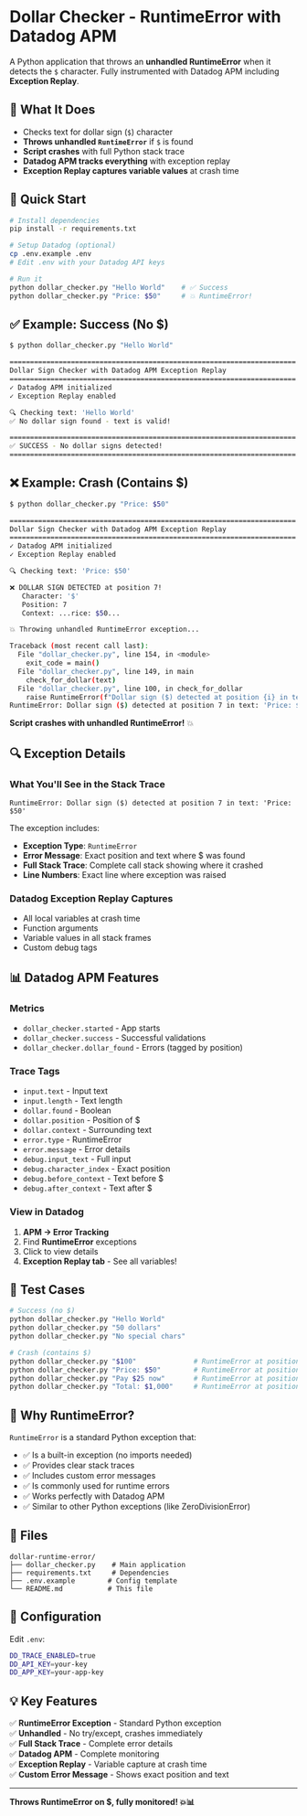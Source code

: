 # Dollar Checker - RuntimeError with Datadog APM

A Python application that throws an **unhandled RuntimeError** when it detects the `$` character. Fully instrumented with Datadog APM including **Exception Replay**.

## 🎯 What It Does

- Checks text for dollar sign (`$`) character
- **Throws unhandled `RuntimeError`** if `$` is found
- **Script crashes** with full Python stack trace
- **Datadog APM tracks everything** with exception replay
- **Exception Replay captures variable values** at crash time

## 🚀 Quick Start

```bash
# Install dependencies
pip install -r requirements.txt

# Setup Datadog (optional)
cp .env.example .env
# Edit .env with your Datadog API keys

# Run it
python dollar_checker.py "Hello World"    # ✅ Success
python dollar_checker.py "Price: $50"     # 💥 RuntimeError!
```

## ✅ Example: Success (No $)

```bash
$ python dollar_checker.py "Hello World"

======================================================================
Dollar Sign Checker with Datadog APM Exception Replay
======================================================================
✓ Datadog APM initialized
✓ Exception Replay enabled

🔍 Checking text: 'Hello World'
✅ No dollar sign found - text is valid!

======================================================================
✅ SUCCESS - No dollar signs detected!
======================================================================
```

## ❌ Example: Crash (Contains $)

```bash
$ python dollar_checker.py "Price: $50"

======================================================================
Dollar Sign Checker with Datadog APM Exception Replay
======================================================================
✓ Datadog APM initialized
✓ Exception Replay enabled

🔍 Checking text: 'Price: $50'

❌ DOLLAR SIGN DETECTED at position 7!
   Character: '$'
   Position: 7
   Context: ...rice: $50...

💥 Throwing unhandled RuntimeError exception...

Traceback (most recent call last):
  File "dollar_checker.py", line 154, in <module>
    exit_code = main()
  File "dollar_checker.py", line 149, in main
    check_for_dollar(text)
  File "dollar_checker.py", line 100, in check_for_dollar
    raise RuntimeError(f"Dollar sign ($) detected at position {i} in text: '{text}'")
RuntimeError: Dollar sign ($) detected at position 7 in text: 'Price: $50'
```

**Script crashes with unhandled RuntimeError!** 💥

## 🔍 Exception Details

### What You'll See in the Stack Trace

```
RuntimeError: Dollar sign ($) detected at position 7 in text: 'Price: $50'
```

The exception includes:
- **Exception Type**: `RuntimeError`
- **Error Message**: Exact position and text where $ was found
- **Full Stack Trace**: Complete call stack showing where it crashed
- **Line Numbers**: Exact line where exception was raised

### Datadog Exception Replay Captures

- All local variables at crash time
- Function arguments
- Variable values in all stack frames
- Custom debug tags

## 📊 Datadog APM Features

### Metrics
- `dollar_checker.started` - App starts
- `dollar_checker.success` - Successful validations
- `dollar_checker.dollar_found` - Errors (tagged by position)

### Trace Tags
- `input.text` - Input text
- `input.length` - Text length
- `dollar.found` - Boolean
- `dollar.position` - Position of $
- `dollar.context` - Surrounding text
- `error.type` - RuntimeError
- `error.message` - Error details
- `debug.input_text` - Full input
- `debug.character_index` - Exact position
- `debug.before_context` - Text before $
- `debug.after_context` - Text after $

### View in Datadog

1. **APM → Error Tracking**
2. Find **RuntimeError** exceptions
3. Click to view details
4. **Exception Replay tab** - See all variables!

## 🧪 Test Cases

```bash
# Success (no $)
python dollar_checker.py "Hello World"
python dollar_checker.py "50 dollars"
python dollar_checker.py "No special chars"

# Crash (contains $)
python dollar_checker.py "$100"              # RuntimeError at position 0
python dollar_checker.py "Price: $50"        # RuntimeError at position 7
python dollar_checker.py "Pay $25 now"       # RuntimeError at position 4
python dollar_checker.py "Total: $1,000"     # RuntimeError at position 7
```

## 🎨 Why RuntimeError?

`RuntimeError` is a standard Python exception that:
- ✅ Is a built-in exception (no imports needed)
- ✅ Provides clear stack traces
- ✅ Includes custom error messages
- ✅ Is commonly used for runtime errors
- ✅ Works perfectly with Datadog APM
- ✅ Similar to other Python exceptions (like ZeroDivisionError)

## 📁 Files

```
dollar-runtime-error/
├── dollar_checker.py    # Main application
├── requirements.txt     # Dependencies
├── .env.example        # Config template
└── README.md           # This file
```

## 🔧 Configuration

Edit `.env`:
```bash
DD_TRACE_ENABLED=true
DD_API_KEY=your-key
DD_APP_KEY=your-app-key
```

## 💡 Key Features

✅ **RuntimeError Exception** - Standard Python exception  
✅ **Unhandled** - No try/except, crashes immediately  
✅ **Full Stack Trace** - Complete error details  
✅ **Datadog APM** - Complete monitoring  
✅ **Exception Replay** - Variable capture at crash time  
✅ **Custom Error Message** - Shows exact position and text  

---

**Throws RuntimeError on $, fully monitored! 💥📊**
